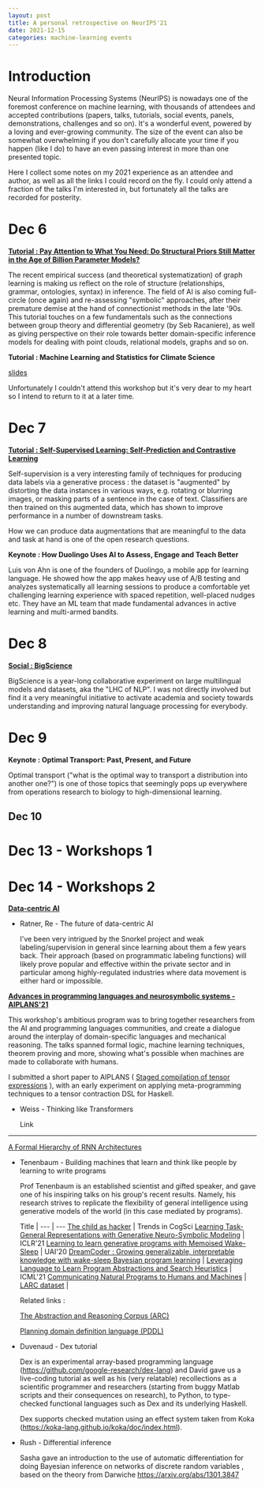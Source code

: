 ```yaml
---
layout: post
title: A personal retrospective on NeurIPS'21
date: 2021-12-15
categories: machine-learning events
---
```


# Introduction

Neural Information Processing Systems (NeurIPS) is nowadays one of the foremost conference on machine learning, with thousands of attendees and accepted contributions (papers, talks, tutorials, social events, panels, demonstrations, challenges and so on). It's a wonderful event, powered by a loving and ever-growing community. The size of the event can also be somewhat overwhelming if you don't carefully allocate your time if you happen (like I do) to have an even passing interest in more than one presented topic.

Here I collect some notes on my 2021 experience as an attendee and author, as well as all the links I could record on the fly. I could only attend a fraction of the talks I'm interested in, but fortunately all the talks are recorded for posterity.



# Dec 6

**[Tutorial : Pay Attention to What You Need: Do Structural Priors Still Matter in the Age of Billion Parameter Models?](https://neurips.cc/virtual/2021/tutorial/21891)**



The recent empirical success (and theoretical systematization) of graph learning is making us reflect on the role of structure (relationships, grammar, ontologies, syntax) in inference. The field of AI is also coming full-circle (once again) and re-assessing "symbolic" approaches, after their premature demise at the hand of connectionist methods in the late '90s.
This tutorial touches on a few fundamentals such as the connections between group theory and differential geometry (by Seb Racaniere), as well as giving perspective on their role towards better domain-specific inference models for dealing with point clouds, relational models, graphs and so on.

**Tutorial : Machine Learning and Statistics for Climate Science**

[slides](https://neurips.cc/media/neurips-2021/Slides/21893_0Ue6ONI.pdf)

Unfortunately I couldn't attend this workshop but it's very dear to my heart so I intend to return to it at a later time.


# Dec 7

**[Tutorial : Self-Supervised Learning: Self-Prediction and Contrastive Learning](https://neurips.cc/virtual/2021/tutorial/21895)**



Self-supervision is a very interesting family of techniques for producing data labels via a generative process : the dataset is "augmented" by distorting the data instances in various ways, e.g. rotating or blurring images, or masking parts of a sentence in the case of text. Classifiers are then trained on this augmented data, which has shown to improve performance in a number of downstream tasks.

How we can produce data augmentations that are meaningful to the data and task at hand is one of the open research questions.

**Keynote : How Duolingo Uses AI to Assess, Engage and Teach Better**

Luis von Ahn is one of the founders of Duolingo, a mobile app for learning language. He showed how the app makes heavy use of A/B testing and analyzes systematically all learning sessions to produce a comfortable yet challenging learning experience with spaced repetition, well-placed nudges etc. They have an ML team that made fundamental advances in active learning and multi-armed bandits.


# Dec 8

**[Social : BigScience](https://bigscience.huggingface.co/)**



BigScience is a year-long collaborative experiment on large multilingual models and datasets, aka the "LHC of NLP". I was not directly involved but find it a very meaningful initiative to activate academia and society towards understanding and improving natural language processing for everybody.

# Dec 9

**Keynote : Optimal Transport: Past, Present, and Future**

Optimal transport ("what is the optimal way to transport a distribution into another one?") is one of those topics that seemingly pops up everywhere from operations research to biology to high-dimensional learning.

## Dec 10 


# Dec 13 - Workshops 1



# Dec 14 - Workshops 2


**[Data-centric AI](https://neurips.cc/virtual/2021/workshop/21860)**



* Ratner, Re - The future of data-centric AI

    I've been very intrigued by the Snorkel project and weak labeling/supervision in general since learning about them a few years back. Their approach (based on programmatic labeling functions) will likely prove popular and effective within the private sector and in particular among highly-regulated industries where data movement is either hard or impossible.


**[Advances in programming languages and neurosymbolic systems - AIPLANS'21](https://aiplans.github.io/)**



This workshop's ambitious program was to bring together researchers from the AI and programming languages communities, and create a dialogue around the interplay of domain-specific languages and mechanical reasoning. The talks spanned formal logic, machine learning techniques, theorem proving and more, showing what's possible when machines are made to collaborate with humans.

I submitted a short paper to AIPLANS ( [Staged compilation of tensor expressions](https://openreview.net/forum?id=5TCfWXk2waG) ), with an early experiment on applying meta-programming techniques to a tensor contraction DSL for Haskell.

* Weiss - Thinking like Transformers

    Link
---
[A Formal Hierarchy of RNN Architectures](https://aclanthology.org/2020.acl-main.43/)

* Tenenbaum - Building machines that learn and think like people by learning to write programs

    Prof Tenenbaum is an established scientist and gifted speaker, and gave one of his inspiring talks on his group's recent results. Namely, his research strives to replicate the flexibility of general intelligence using generative models of the world (in this case mediated by programs).

    Title | 
--- | ---
[The child as hacker](http://colala.berkeley.edu/papers/rule2020child.pdf) | Trends in CogSci 
[Learning Task-General Representations with Generative Neuro-Symbolic Modeling](https://openreview.net/forum?id=qzBUIzq5XR2) | ICLR'21 
[Learning to learn generative programs with Memoised Wake-Sleep](http://proceedings.mlr.press/v124/hewitt20a.html) | UAI'20 
[DreamCoder : Growing generalizable, interpretable knowledge with wake-sleep Bayesian program learning](https://arxiv.org/abs/2006.08381 ) |
[Leveraging Language to Learn Program Abstractions and Search Heuristics](https://arxiv.org/abs/2106.11053) | ICML'21 
[Communicating Natural Programs to Humans and Machines](https://arxiv.org/abs/2106.07824) |
[LARC dataset](https://github.com/samacqua/LARC) | 

    Related links : 

    [The Abstraction and Reasoning Corpus (ARC)](https://github.com/fchollet/ARC)
    
    [Planning domain definition language (PDDL)](https://en.wikipedia.org/wiki/Planning_Domain_Definition_Language)

* Duvenaud - Dex tutorial 

    Dex is an experimental array-based programming language (https://github.com/google-research/dex-lang) and David gave us a live-coding tutorial as well as his (very relatable) recollections as a scientific programmer and researchers (starting from buggy Matlab scripts and their consequences on research), to Python, to type-checked functional languages such as Dex and its underlying Haskell.

    Dex supports checked mutation using an effect system taken from Koka (https://koka-lang.github.io/koka/doc/index.html).

* Rush - Differential inference

    Sasha gave an introduction to the use of automatic differentiation for doing Bayesian inference on networks of discrete random variables , based on the theory from Darwiche https://arxiv.org/abs/1301.3847
